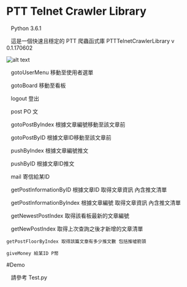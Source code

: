 # PTT Telnet Crawler Library

    Python 3.6.1

    這是一個快速且穩定的 PTT 爬蟲函式庫 PTTTelnetCrawlerLibrary v 0.1.170602
    
![alt text](http://i.imgur.com/ErCRUk1.png)

    gotoUserMenu 移動至使用者選單
    
    gotoBoard 移動至看板
    
    logout 登出
    
    post PO 文
    
    gotoPostByIndex 根據文章編號移動至該文章前
    
    gotoPostByID 根據文章ID移動至該文章前
    
    pushByIndex 根據文章編號推文
    
    pushByID 根據文章ID推文
    
    mail 寄信給某ID
    
    getPostInformationByID 根據文章ID 取得文章資訊 內含推文清單
    
    getPostInformationByIndex 根據文章編號 取得文章資訊 內含推文清單
    
    getNewestPostIndex 取得該看板最新的文章編號
    
    getNewPostIndex 取得上次查詢之後才新增的文章清單
    
    getPostFloorByIndex 取得該篇文章有多少推文數 包括推噓箭頭
    
    giveMoney 給某ID P幣

#Demo
    
    請參考 Test.py
